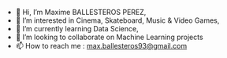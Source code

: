 - 👋 Hi, I’m Maxime BALLESTEROS PEREZ,
- 👀 I’m interested in Cinema, Skateboard, Music & Video Games,
- 🌱 I’m currently learning Data Science,
- 💞️ I’m looking to collaborate on Machine Learning projects
- 📫 How to reach me : max.ballesteros93@gmail.com

<!---
Maxispanic/Maxispanic is a ✨ special ✨ repository because its `README.md` (this file) appears on your GitHub profile.
You can click the Preview link to take a look at your changes.
--->
